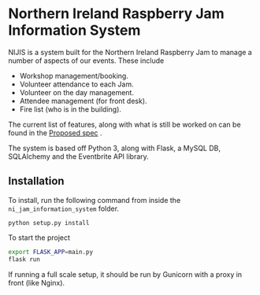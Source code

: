 # Northern Ireland Raspberry Jam Information System
NIJIS is a system built for the Northern Ireland Raspberry Jam to manage a number of aspects of our events. These include
- Workshop management/booking.
- Volunteer attendance to each Jam.
- Volunteer on the day management.
- Attendee management (for front desk).
- Fire list (who is in the building).

The current list of features, along with what is still be worked on can be found in the [Proposed spec](NIJIS-spec.md)   .

The system is based off Python 3, along with Flask, a MySQL DB, SQLAlchemy and the Eventbrite API library.    

## Installation   
To install, run the following command from inside the `ni_jam_information_system` folder.    
```
python setup.py install
```    

To start the project 
```bash
export FLASK_APP=main.py
flask run
```   

If running a full scale setup, it should be run by Gunicorn with a proxy in front (like Nginx).
